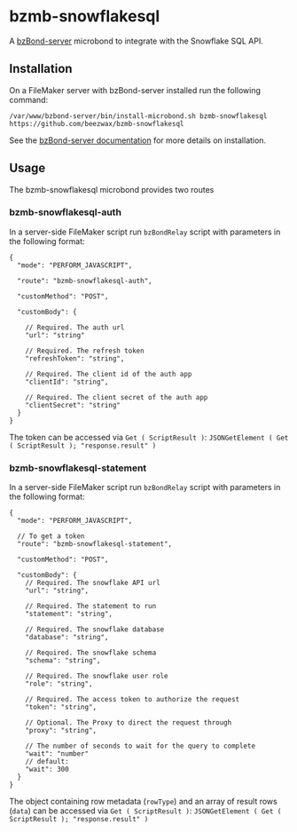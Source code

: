 # bzmb-snowflakesql

A [bzBond-server](https://github.com/beezwax/bzBond/tree/main/packages/bzBond-server#bzbond-server) microbond to integrate with the Snowflake SQL API.

## Installation

On a FileMaker server with bzBond-server installed run the following command:

`/var/www/bzbond-server/bin/install-microbond.sh bzmb-snowflakesql https://github.com/beezwax/bzmb-snowflakesql`

See the [bzBond-server documentation](https://github.com/beezwax/bzBond/tree/main/packages/bzBond-server#installing-microbonds) for more details on installation.

## Usage

The bzmb-snowflakesql microbond provides two routes

### bzmb-snowflakesql-auth

In a server-side FileMaker script run `bzBondRelay` script with parameters in the following format:

```
{
  "mode": "PERFORM_JAVASCRIPT",

  "route": "bzmb-snowflakesql-auth",

  "customMethod": "POST",

  "customBody": {
    
    // Required. The auth url
    "url": "string"

    // Required. The refresh token
    "refreshToken": "string",

    // Required. The client id of the auth app
    "clientId": "string",

    // Required. The client secret of the auth app
    "clientSecret": "string"
  }
}

```

The token can be accessed via `Get ( ScriptResult )`:
`JSONGetElement ( Get ( ScriptResult ); "response.result" )`

### bzmb-snowflakesql-statement

In a server-side FileMaker script run `bzBondRelay` script with parameters in the following format:

```
{
  "mode": "PERFORM_JAVASCRIPT",

  // To get a token
  "route": "bzmb-snowflakesql-statement",

  "customMethod": "POST",

  "customBody": {
    // Required. The snowflake API url
    "url": "string",

    // Required. The statement to run
    "statement": "string",

    // Required. The snowflake database
    "database": "string",

    // Required. The snowflake schema
    "schema": "string",

    // Required. The snowflake user role
    "role": "string",

    // Required. The access token to authorize the request
    "token": "string",

    // Optional. The Proxy to direct the request through
    "proxy": "string",

    // The number of seconds to wait for the query to complete
    "wait": "number"
    // default:
    "wait": 300
  }
}
```

The object containing row metadata (`rowType`) and an array of result rows (`data`) can be accessed via `Get ( ScriptResult )`:
`JSONGetElement ( Get ( ScriptResult ); "response.result" )`

